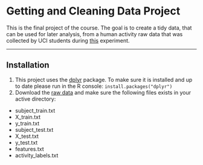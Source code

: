 **Getting and Cleaning Data Project**
============================
This is the final project of the course. The goal is to create a tidy data, that can be used for later analysis, from a human activity raw data that was collected by UCI students during [this](http://archive.ics.uci.edu/ml/datasets/Human+Activity+Recognition+Using+Smartphones) experiment.

----------

Installation
------------
 1. This project uses the [dplyr](http://cran.r-project.org/web/packages/dplyr/index.html) package. To make sure it is installed  and up to date please run in the R console:
`install.packages("dplyr")`
 2. Download the [raw data](https://d396qusza40orc.cloudfront.net/getdata/projectfiles/UCI%20HAR%20Dataset.zip) and make sure the following files exists in your active directory:
  * subject_train.txt
  * X_train.txt
  * y_train.txt
  * subject_test.txt
  * X_test.txt
  * y_test.txt
  * features.txt
  * activity_labels.txt
